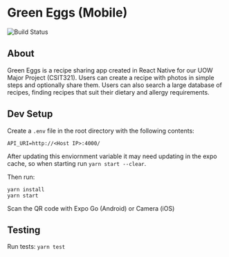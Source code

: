 # Green Eggs (Mobile)

![Build Status](https://github.com/ed-jones/green-eggs-mobile/actions/workflows/actions.yml/badge.svg)

## About

Green Eggs is a recipe sharing app created in React Native for our UOW Major Project (CSIT321). Users can create a recipe with photos in simple steps and optionally share them. Users can also search a large database of recipes, finding recipes that suit their dietary and allergy requirements.

## Dev Setup

Create a `.env` file in the root directory with the following contents:

```
API_URI=http://<Host IP>:4000/
```

After updating this enviornment variable it may need updating in the expo cache, so when starting run `yarn start --clear`.

Then run:

```
yarn install
yarn start
```

Scan the QR code with Expo Go (Android) or Camera (iOS)

## Testing

Run tests: `yarn test`
